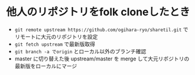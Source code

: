 # 他人のリポジトリをfolk cloneしたとき

- `git remote upstream https://github.com/ogihara-ryo/sharetil.git` でリモートに大元のリポジトリを設定
- `git fetch upstream` で最新版取得
- `git branch -a でorigin` とローカル以外のブランチ確認
- master に切り替えた後 upstream/master を merge して大元リポジトリの最新版をローカルにマージ
